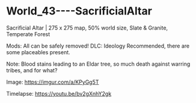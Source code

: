 # World_43----SacrificialAltar
Sacrificial Altar | 275 x 275 map, 50% world size, Slate & Granite, Temperate Forest

Mods: All can be safely removed!
DLC: Ideology Recommended, there are some placeables present. 

Note: Blood stains leading to an Eldar tree, so much death against warring tribes, and for what? 

Image: https://imgur.com/a/KPyGg5T

Timelapse: https://youtu.be/bv2gXnhY2gk
